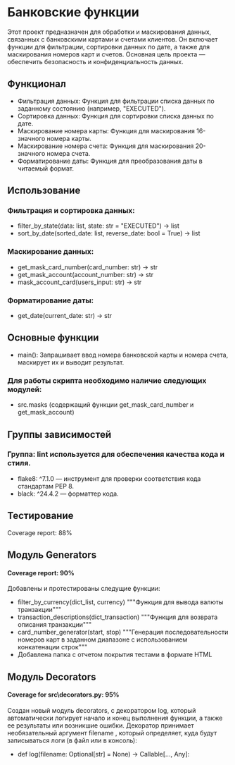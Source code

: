 # Банковские функции
Этот проект предназначен для обработки и маскирования данных, связанных с банковскими картами и счетами клиентов. Он включает функции для фильтрации, сортировки данных по дате, а также для маскирования номеров карт и счетов. Основная цель проекта — обеспечить безопасность и конфиденциальность данных.

## Функционал
- Фильтрация данных: Функция для фильтрации списка данных по заданному состоянию (например, "EXECUTED").
- Сортировка данных: Функция для сортировки списка данных по дате.
- Маскирование номера карты: Функция для маскирования 16-значного номера карты.
- Маскирование номера счета: Функция для маскирования 20-значного номера счета.
- Форматирование даты: Функция для преобразования даты в читаемый формат.
  
## Использование

### Фильтрация и сортировка данных:

- filter_by_state(data: list, state: str = "EXECUTED") -> list
- sort_by_date(sorted_date: list, reverse_date: bool = True) -> list
  
### Маскирование данных:

- get_mask_card_number(card_number: str) -> str
- get_mask_account(account_number: str) -> str
- mask_account_card(users_input: str) -> str
  
### Форматирование даты:

-  get_date(current_date: str) -> str

## Основные функции
- main(): Запрашивает ввод номера банковской карты и номера счета, маскирует их и выводит результат.

### Для работы скрипта необходимо наличие следующих модулей:

- src.masks (содержащий функции get_mask_card_number и get_mask_account)

## Группы зависимостей
### Группа: lint используется для обеспечения качества кода и стиля.

- flake8: ^7.1.0 — инструмент для проверки соответствия кода стандартам PEP 8.
- black: ^24.4.2 — форматтер кода.


## Тестирование 
Coverage report: 88%

## Модуль Generators
#### Coverage report: 90%
Добавлены и протестированы следущие функции:
- filter_by_currency(dict_list, currency)
    """Функция для вывода валюты транзакции"""
- transaction_descriptions(dict_transaction)
    """Функция для возврата описания транзакции"""
- card_number_generator(start, stop)
    """Генерация последовательности номеров карт в заданном диапазоне с использованием конкатенации строк"""
- Добавлена папка с отчетом покрытия тестами в формате HTML


## Модуль Decorators
#### Coverage for src\decorators.py: 95%
Создан новый модуль decorators, с декоратором log, который автоматически логирует начало и конец выполнения функции, а также ее результаты или возникшие ошибки.
Декоратор принимает необязательный аргумент filename , который определяет, куда будут записываться логи (в файл или в консоль):
- def log(filename: Optional[str] = None) -> Callable[..., Any]:
